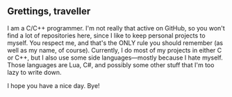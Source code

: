 ## Grettings, traveller

I am a C/C++ programmer. I'm not really that active on GitHub, so you won't find a lot of repositories here, since I like to keep personal projects to myself. You respect me, and that's the ONLY rule you should remember (as well as my name, of course). Currently, I do most of my projects in either C or C++, but I also use some side languages—mostly because I hate myself. Those languages are Lua, C#, and possibly some other stuff that I'm too lazy to write down.

I hope you have a nice day. Bye!
